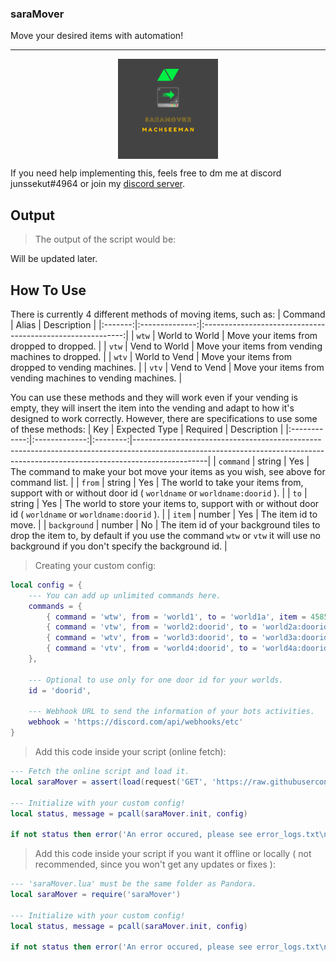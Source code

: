 ### saraMover

Move your desired items with automation!

---

<p align = 'center'> <img src = 'img/saraMover.png' alt = 'saraMover' width = '160' height = '160' title = 'saraMover' style = 'display: block; margin 0 auto' /> </p>

If you need help implementing this, feels free to dm me at discord junssekut#4964 or join my [discord server](https://dsc.gg/machseeman).

## Output
> The output of the script would be:

Will be updated later.

## How To Use

There is currently 4 different methods of moving items, such as:
| Command |      Alias     |                         Description                        |
|:-------:|:--------------:|:----------------------------------------------------------:|
|  `wtw`  | World to World | Move your items from dropped to dropped.                   |
|  `vtw`  |  Vend to World | Move your items from vending machines to dropped.          |
|  `wtv`  |  World to Vend | Move your items from dropped to vending machines.          |
|  `vtv`  |  Vend to Vend  | Move your items from vending machines to vending machines. |

You can use these methods and they will work even if your vending is empty, they will insert the item into the vending and adapt to how it's designed to work correctly. However, there are specifications to use some of these methods:
|      Key     | Expected Type | Required | Description                                                                                                                                                                  |
|:------------:|:-------------:|:--------:|------------------------------------------------------------------------------------------------------------------------------------------------------------------------------|
|   `command`  |     string    |    Yes   | The command to make your bot move your items as you wish, see above for command list.                                                                                        |
|    `from`    |     string    |    Yes   | The world to take your items from, support with or without door id ( `worldname` or `worldname:doorid` ).                                                                    |
|     `to`     |     string    |    Yes   | The world to store your items to, support with or without door id ( `worldname` or `worldname:doorid` ).                                                                     |
|    `item`    |     number    |    Yes   | The item id to move.                                                                                                                                                         |
| `background` |     number    |    No    | The item id of your background tiles to drop the item to, by default if you use the command `wtw` or `vtw` it will use no background if you don't specify the background id. |

> Creating your custom config:
```lua
local config = {
    --- You can add up unlimited commands here.
    commands = {
        { command = 'wtw', from = 'world1', to = 'world1a', item = 4585, background = 880 },
        { command = 'vtw', from = 'world2:doorid', to = 'world2a:doorid', item = 4585, background = 880 },
        { command = 'wtv', from = 'world3:doorid', to = 'world3a:doorid', item = 4585 },
        { command = 'vtv', from = 'world4:doorid', to = 'world4a:doorid', item = 4585 },
    },

    --- Optional to use only for one door id for your worlds.
    id = 'doorid',

    --- Webhook URL to send the information of your bots activities.
    webhook = 'https://discord.com/api/webhooks/etc'
}
```

> Add this code inside your script (online fetch):
```lua
--- Fetch the online script and load it.
local saraMover = assert(load(request('GET', 'https://raw.githubusercontent.com/junssekut/saraMover/main/src/saraMover-src.lua'))())

--- Initialize with your custom config!
local status, message = pcall(saraMover.init, config)

if not status then error('An error occured, please see error_logs.txt\n' .. message) end
```

> Add this code inside your script if you want it offline or locally ( not recommended, since you won't get any updates or fixes ):
```lua
--- 'saraMover.lua' must be the same folder as Pandora.
local saraMover = require('saraMover')

--- Initialize with your custom config!
local status, message = pcall(saraMover.init, config)

if not status then error('An error occured, please see error_logs.txt\n' .. message) end
```
